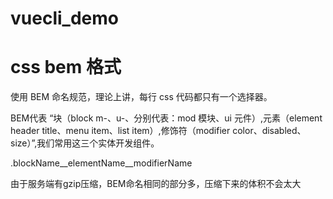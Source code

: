 # vuecli_demo

# css bem 格式
使用 BEM 命名规范，理论上讲，每行 css 代码都只有一个选择器。

BEM代表 “块（block   m-、u-、分别代表：mod 模块、ui 元件）,元素（element  header title、menu item、list item）,修饰符（modifier  color、disabled、size）”,我们常用这三个实体开发组件。

.blockName__elementName__modifierName

由于服务端有gzip压缩，BEM命名相同的部分多，压缩下来的体积不会太大